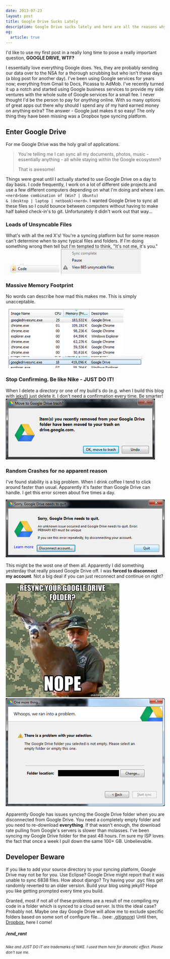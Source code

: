 ```yaml
---
date: 2013-07-23
layout: post
title: Google Drive Sucks Lately
description: Google Drive sucks lately and here are all the reasons why.
og:
  article: true
---
```


I'd like to use my first post in a really long time to pose a really important question, <strong>GOOGLE DRIVE, WTF?</strong>

I essentially love everything Google does.  Yes, they are probably sending our data over to the NSA for a thorough scrubbing but who isn't these days (a blog post for another day). I've been using Google services for years now; everything from Gmail to Docs, Picassa to AdMob.  I've recently turned it up a notch and started using Google business services to provide my side ventures with the whole suite of Google services for a small fee.  I never thought I'd be the person to pay for <em>anything</em> online.  With so many options of great apps out there why should I spend any of my hard earned money on anything extra?  The answer - Google just makes it so easy!  The only thing they have been missing was a Dropbox type syncing platform.

<h2>Enter Google Drive</h2>

For me Google Drive was the holy grail of applications.  

<blockquote>
You're telling me I can sync all my documents, photos, music - essentially anything - all while staying within the Google ecosystem?

That is awesome!
</blockquote>



Things were great until I actually started to use Google Drive on a day to day basis.  I code frequently, I work on a lot of different side projects and use a few different computers depending on what I'm doing and where I am. <code>&lt;nerd&gt;Some combination of (Win7 | Ubuntu) &amp; (desktop | laptop | netbook)&lt;nerd&gt;</code>. I wanted Google Drive to sync all these files so I could bounce between computers without having to make half baked check-in's to git.  Unfortunately it didn't work out that way...

<h3>Loads of Unsyncable Files</h3>
What's with all the red X's!  You're a syncing platform but for some reason can't determine when to sync typical files and folders.  If I'm doing something wrong then tell but I'm tempted to think, "It's not me, it's you."<br>

<img class="img-fluid" src="/assets/images/2013-07-23/Google-Drive-Sucks-Lately-5.png" />

<img class="img-fluid" src="/assets/images/2013-07-23/Google-Drive-Sucks-Lately-1.png" />

<h3>Massive Memory Footprint</h3>

No words can describe how mad this makes me. This is simply unacceptable.

<img class="img-fluid" src="/assets/images/2013-07-23/Google-Drive-Sucks-Lately-2.png" />

<img class="img-fluid" src="/assets/images/2013-07-23/Google-Drive-Sucks-Lately-3.png" />

<h3>Stop Confirming. Be like Nike - JUST DO IT!</h3>
When I delete a directory or one of my build's do (e.g. when I build this blog with <a href="http://jekyllrb.com/" target="_blank">jekyll</a>) just delete it.  I don't need a confirmation every time.  Be smarter!<br>
<img class="img-fluid" src="/assets/images/2013-07-23/Google-Drive-Sucks-Lately-6.png" />

<h3>Random Crashes for no apparent reason</h3>

I've found stability is a big problem.  When I drink coffee I tend to click around faster than usual.  Apparently it's faster than Google Drive can handle.  I get this error screen about five times a day.<br>

<img class="img-fluid" src="/assets/images/2013-07-23/Google-Drive-Sucks-Lately-4.png" />

This might be the wost one of them all.  Apparently I did something yesterday that really pissed Google Drive off.  I was <strong>forced to disconnect my account</strong>.  Not a big deal if you can just reconnect and continue on right? 

<img class="img-fluid" src="/assets/images/2013-07-23/nope.jpg" />

<img class="img-fluid" src="/assets/images/2013-07-23/Google-Drive-Sucks-Lately-7.png" />

Apparently Google has issues syncing the Google Drive folder when you are disconnected from Google Drive.  You need a completely empty folder and you need to re-download <strong>everything</strong>.  If that wasn't enough, the download rate pulling from Google's servers is slower than molasses. I've been syncing my Google Drive folder for the past 48 hours.  I'm sure my ISP loves the fact that once a week I pull down the same 100+ GB.  Unbelievable.

<h2>Developer Beware</h2>

If you like to add your source directory to your syncing platform, Google Drive may not be for you.  Use Eclipse?  Google Drive might report that it was unable to sync 6838 files.  How about django?  Try having your .pyc files get randomly reverted to an older version.  Build your blog using jekyll?  Hope you like getting prompted every time you build.

Granted, most if not all of these problems are a result of me compiling my code in a folder which is synced to a cloud server.  Is this the ideal case?  Probably not.  Maybe one day Google Drive will allow me to exclude specific folders based on some sort of configure file... (see: <a href="https://help.github.com/articles/ignoring-files" target="_blank">.gitignore</a>)  Until then, <a href="https://www.dropbox.com/" target="_blank">Dropbox</a>, here I come!

<h5>/end_rant</h5>

<small><em>Nike and JUST DO IT are trademarks of NIKE. I used them here for dramatic effect. Please don't sue me.</em></small>
